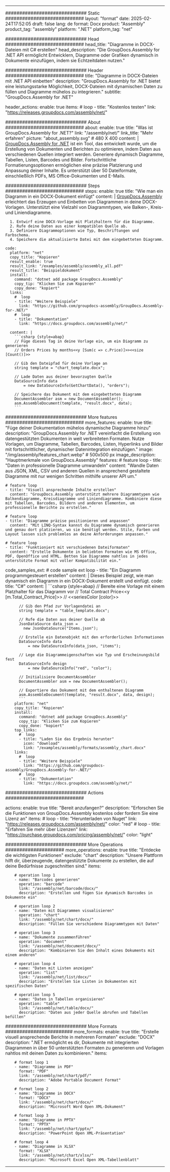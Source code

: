 



---
############################# Static ############################
layout: "format"
date:  2025-02-24T17:52:05
draft: false
lang: de
format: Docx
product: "Assembly"
product_tag: "assembly"
platform: ".NET"
platform_tag: "net"

############################# Head ############################
head_title: "Diagramme in DOCX-Dateien mit C# erstellen"
head_description: "Die GroupDocs.Assembly for .NET API ermöglicht Entwicklern, Diagramme oder Grafiken dynamisch in Dokumente einzufügen, indem sie Echtzeitdaten nutzen."

############################# Header ############################
title: "Diagramme in DOCX-Dateien mit .NET API einbetten" 
description: "GroupDocs.Assembly for .NET bietet eine leistungsstarke Möglichkeit, DOCX-Dateien mit dynamischen Daten zu füllen und Diagramme mühelos zu integrieren."
subtitle: "GroupDocs.Assembly for .NET" 

header_actions:
  enable: true
  items:
    #  loop
    - title: "Kostenlos testen"
      link: "https://releases.groupdocs.com/assembly/net/"
      
############################# About ############################
about:
    enable: true
    title: "Was ist GroupDocs.Assembly for .NET?"
    link: "/assembly/net/"
    link_title: "Mehr erfahren"
    picture: "about_assembly.svg" # 480 X 400
    content: |
       [GroupDocs.Assembly for .NET](/assembly/net/) ist ein Tool, das entwickelt wurde, um die Erstellung von Dokumenten und Berichten zu optimieren, indem Daten aus verschiedenen Quellen integriert werden. Generiere dynamisch Diagramme, Tabellen, Listen, Barcodes und Bilder. Fortschrittliche Formatierungsoptionen ermöglichen eine präzise Platzierung und Anpassung deiner Inhalte. Es unterstützt über 50 Dateiformate, einschließlich PDFs, MS Office-Dokumenten und E-Mails.

############################# Steps ############################
steps:
    enable: true
    title: "Wie man ein Diagramm in ein DOCX-Dokument einfügt"
    content: |
      [GroupDocs.Assembly](/assembly/net/) erleichtert das Erzeugen und Einbetten von Diagrammen in deine DOCX-Vorlagen. Unterstützt eine Vielzahl von Diagrammtypen, wie Balken-, Kreis- und Liniendiagramme.
      
      1. Entwirf eine DOCX-Vorlage mit Platzhaltern für die Diagramme.
      2. Rufe deine Daten aus einer kompatiblen Quelle ab.
      3. Definiere Diagrammoptionen wie Typ, Beschriftungen und Farbschema.
      4. Speichere die aktualisierte Datei mit dem eingebetteten Diagramm.
   
    code:
      platform: "net"
      copy_title: "Kopieren"
      result_enable: true
      result_link: "/examples/assembly/assembly_all.pdf"
      result_title: "Beispieldokument"
      install:
        command: "dotnet add package GroupDocs.Assembly"
        copy_tip: "Klicken Sie zum Kopieren"
        copy_done: "kopiert"
      links:
        #  loop
        - title: "Weitere Beispiele"
          link: "https://github.com/groupdocs-assembly/GroupDocs.Assembly-for-.NET/"
        #  loop
        - title: "Dokumentation"
          link: "https://docs.groupdocs.com/assembly/net/"
          
      content: |
        ```csharp {style=abap}
        // Füge dieses Tag in deine Vorlage ein, um ein Diagramm zu generieren
        // Orders Prices by months<<y [Sum(c => c.Price)]>><<size [Count()]>>

        // Gib den Dateipfad für deine Vorlage an
        string template = "chart_template.docx";

        // Lade Daten aus deiner bevorzugten Quelle
        DataSourceInfo data 
            = new DataSourceInfo(GetChartData(), "orders");

        // Speichere das Dokument mit dem eingebetteten Diagramm
        DocumentAssembler asm = new DocumentAssembler();
        asm.AssembleDocument(template, "result.docx", data);
        ```            

############################# More features ############################
more_features:
  enable: true
  title: "Füge deiner Dokumentation mühelos dynamische Diagramme hinzu"
  description: "GroupDocs.Assembly for .NET vereinfacht die Erstellung von datengestützten Dokumenten in weit verbreiteten Formaten. Nutze Vorlagen, um Diagramme, Tabellen, Barcodes, Listen, Hyperlinks und Bilder mit fortschrittlicher, dynamischer Datenintegration einzufügen."
  image: "/img/assembly/features_chart.webp" # 500x500 px
  image_description: "Hauptmerkmale von GroupDocs.Assembly"
  features:
    # feature loop
    - title: "Daten in professionelle Diagramme umwandeln"
      content: "Wandle Daten aus JSON, XML, CSV und anderen Quellen in ansprechend gestaltete Diagramme mit nur wenigen Schritten mithilfe unserer API um."

    # feature loop
    - title: "Visuell ansprechende Inhalte erstellen"
      content: "GroupDocs.Assembly unterstützt mehrere Diagrammtypen wie Balkendiagramme, Kreisdiagramme und Liniendiagramme. Kombiniere diese mit Tabellen, Barcodes, Bildern und anderen Elementen, um professionelle Berichte zu erstellen."

    # feature loop
    - title: "Diagramme präzise positionieren und anpassen"
      content: "Mit LINQ-Syntax kannst du Diagramme dynamisch generieren und genau dort platzieren, wo sie benötigt werden. Stile, Farben und Layout lassen sich problemlos an deine Anforderungen anpassen."

    # feature loop
    - title: "Funktioniert mit verschiedenen Dateiformaten"
      content: "Erstelle Dokumente in beliebten Formaten wie MS Office, PDF, OpenOffice und HTML. Betten Sie Diagramme nahtlos in jedes unterstützte Format mit voller Kompatibilität ein."
      
  code_samples_ext:
    # code sample ext loop
    - title: "Ein Diagramm programmgesteuert erstellen"
      content: |
        Dieses Beispiel zeigt, wie man dynamisch ein Diagramm in ein DOCX-Dokument erstellt und einfügt.
      code:
        title: "C#"
        content: |
          ```csharp {style=abap}
          // Bereite eine Vorlage mit einem Platzhalter für das Diagramm vor
          // Total Contract Price<<y [m.Total_Contract_Price]>>
          // <<seriesColor [color]>>

          // Gib den Pfad zur Vorlagendatei an
          string template = "table_template.docx";

          // Rufe die Daten aus deiner Quelle ab
          JsonDataSource data_json = 
            new JsonDataSource("Items.json");

          // Erstelle ein Datenobjekt mit den erforderlichen Informationen
          DataSourceInfo data 
              = new DataSourceInfo(data_json, "items");

          // Lege die Diagrammeigenschaften wie Typ und Erscheinungsbild fest
          DataSourceInfo design 
              = new DataSourceInfo("red", "color");

          // Initialisiere DocumentAssembler
          DocumentAssembler asm = new DocumentAssembler();

          // Exportiere das Dokument mit dem enthaltenen Diagramm
          asm.AssembleDocument(template, "result.docx", data, design);
          ```
        platform: "net"
        copy_title: "Kopieren"
        install:
          command: "dotnet add package GroupDocs.Assembly"
          copy_tip: "Klicken Sie zum Kopieren"
          copy_done: "kopiert"
        top_links:
          #  loop
          - title: "Laden Sie das Ergebnis herunter"
            icon: "download"
            link: "/examples/assembly/formats/assembly_chart.docx"
        links:
          #  loop
          - title: "Weitere Beispiele"
            link: "https://github.com/groupdocs-assembly/GroupDocs.Assembly-for-.NET/"
          #  loop
          - title: "Dokumentation"
            link: "https://docs.groupdocs.com/assembly/net/"
            

            


############################# Actions ############################

actions:
  enable: true
  title: "Bereit anzufangen?"
  description: "Erforschen Sie die Funktionen von GroupDocs.Assembly kostenlos oder fordern Sie eine Lizenz an"
  items:
    #  loop
    - title: "Herunterladen von Nuget"
      link: "https://releases.groupdocs.com/assembly/net/"
      color: "red"
        #  loop
    - title: "Erfahren Sie mehr über Lizenzen"
      link: "https://purchase.groupdocs.com/pricing/assembly/net/"
      color: "light"


############################# More Operations #####################
more_operations:
    enable: true
    title: "Entdecke die wichtigsten Funktionen"
    exclude: "chart"
    description: "Unsere Plattform hilft dir, überzeugende, datengestützte Dokumente zu erstellen, die auf deine Bedürfnisse zugeschnitten sind."
    items: 
          
        # operation loop 1
        - name: "Barcodes generieren"
          operation: "barcode"
          link: "/assembly/net/barcode/docx/"
          description: "Erstellen und fügen Sie dynamisch Barcodes in Dokumente ein"

        # operation loop 2
        - name: "Daten mit Diagrammen visualisieren"
          operation: "chart"
          link: "/assembly/net/chart/docx/"
          description: "Füllen Sie verschiedene Diagrammtypen mit Daten"

        # operation loop 3
        - name: "Dokumente zusammenführen"
          operation: "document"
          link: "/assembly/net/document/docx/"
          description: "Kombinieren Sie den Inhalt eines Dokuments mit einem anderen"

        # operation loop 4
        - name: "Daten mit Listen anzeigen"
          operation: "list"
          link: "/assembly/net/list/docx/"
          description: "Erstellen Sie Listen in Dokumenten mit spezifischen Daten"

        # operation loop 5
        - name: "Daten in Tabellen organisieren"
          operation: "table"
          link: "/assembly/net/table/docx/"
          description: "Daten aus jeder Quelle abrufen und Tabellen befüllen"
         
          
############################# More Formats ########################
more_formats:
    enable: true
    title: "Erstelle visuell ansprechende Berichte in mehreren Formaten"
    exclude: "DOCX"
    description: ".NET ermöglicht es dir, Dokumente mit integrierten Diagrammen in über 50 unterstützten Formaten zu generieren und Vorlagen nahtlos mit deinen Daten zu kombinieren."
    items: 
          
        # format loop 1
        - name: "Diagramme in PDF"
          format: "PDF"
          link: "/assembly/net/chart/pdf/"
          description: "Adobe Portable Document Format"
          
        # format loop 2
        - name: "Diagramme in DOCX"
          format: "DOCX"
          link: "/assembly/net/chart/docx/"
          description: "Microsoft Word Open XML-Dokument"
          
        # format loop 3
        - name: "Diagramme in PPTX"
          format: "PPTX"
          link: "/assembly/net/chart/pptx/"
          description: "PowerPoint Open XML-Präsentation"
          
        # format loop 4
        - name: "Diagramme in XLSX"
          format: "XLSX"
          link: "/assembly/net/chart/xlsx/"
          description: "Microsoft Excel Open XML-Tabellenblatt"


          

---